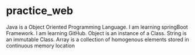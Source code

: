 # practice_web
Java is a Object Oriented Programming Language.
I am learning  springBoot Framework.
I am learning  GitHub.
Object is an instance of a Class.
String is an immutable Class.
Array is a collection of homogenous elements stored in continuous memory location